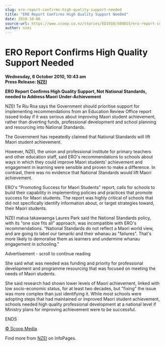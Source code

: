 ```yaml
---
slug: ero-report-confirms-high-quality-support-needed
title: "ERO Report Confirms High Quality Support Needed"
date: 2010-10-06
source-url: https://www.scoop.co.nz/stories/ED1010/S00015/ero-report-confirms-high-quality-support-needed.htm
author: nzei
---
```

ERO Report Confirms High Quality Support Needed
===============================================

**Wednesday, 6 October 2010, 10:43 am**  
**Press Release: [NZEI](https://info.scoop.co.nz/NZEI)**

**ERO Report Confirms High Quality Support, Not National Standards, needed to Address Maori Under-Achievement**

NZEI Te Riu Roa says the Government should prioritise support for implementing recommendations from an Education Review Office report issued today if it was serious about improving Maori student achievement, rather than diverting funds, professional development and school planning and resourcing into National Standards.

The Government has repeatedly claimed that National Standards will lift Maori student achievement.

However, NZEI, the union and professional institute for primary teachers and other education staff, said ERO's recommendations to schools about ways in which they could improve Maori students' achievement and engagement in learning were sensible and proven to make a difference. In contrast, there was no evidence that National Standards would lift Maori achievement.

ERO's "Promoting Success for Maori Students" report, calls for schools to build their capability in implementing policies and practices that promote success for Maori students. The report was highly critical of schools that did not specifically identify information about, or target strategies toward, their Maori students.

NZEI matua takawaenga Laures Park said the National Standards policy, with its "one size fits all" approach, was incompatible with ERO's recommendations. "National Standards do not reflect a Maori world view, and are going to label our tamariki and their whanau as "failures". That's more likely to demoralise them as learners and undermine whanau engagement in schooling."

Advertisement - scroll to continue reading





She said what was needed was funding and priority for professional development and programme resourcing that was focused on meeting the needs of Maori students.

She said research had shown lower levels of Maori achievement, linked with low socio-economic status, for at least two decades, but "fixing" the issue was more complex than just identifying it. While most schools were adopting steps that had maintained or improved Maori student achievement, schools needed high quality professional development at a national level if Ministry plans for improving achievement were to be successful.

ENDS  

[© Scoop Media](http://www.scoop.co.nz/about/terms.html)

Find more from [NZEI](https://info.scoop.co.nz/NZEI) on InfoPages.